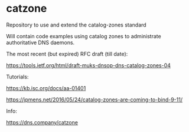 # catzone
Repository to use and extend the catalog-zones standard

Will contain code examples using catalog zones to administrate authoritative DNS daemons.

The most recent (but expired) RFC draft (till date):

  https://tools.ietf.org/html/draft-muks-dnsop-dns-catalog-zones-04


Tutorials:

  https://kb.isc.org/docs/aa-01401
  
  https://jpmens.net/2016/05/24/catalog-zones-are-coming-to-bind-9-11/

Info:

  https://dns.company/catzone
